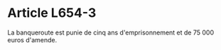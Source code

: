 # Article L654-3

<p>La banqueroute est punie de cinq ans d'emprisonnement et de 75 000 euros d'amende.</p>